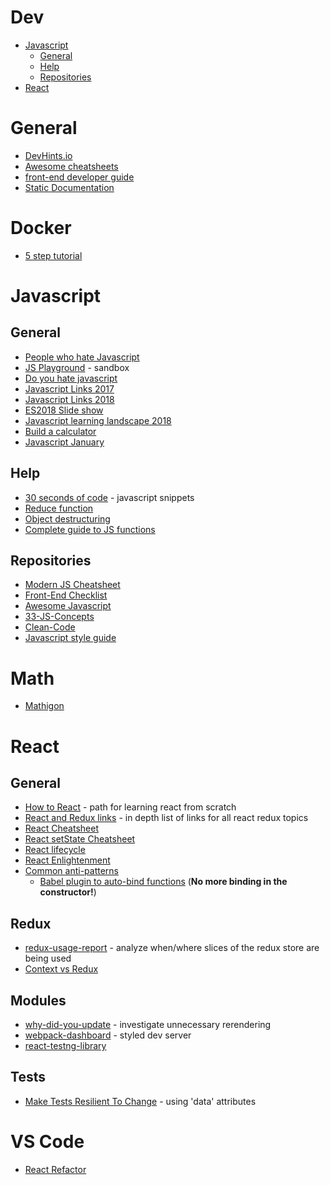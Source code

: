 # Dev
* [Javascript](https://github.com/Hurtindonkey/Notes/blob/master/development/README.md#javascript)
  * [General](https://github.com/Hurtindonkey/Notes/blob/master/development/README.md#general)
  * [Help](https://github.com/Hurtindonkey/Notes/blob/master/development/README.md#help)
  * [Repositories](https://github.com/Hurtindonkey/Notes/blob/master/development/README.md#repositories)
* [React](./react/README.md)

# General
* [DevHints.io](https://devhints.io/)
* [Awesome cheatsheets](https://github.com/LeCoupa/awesome-cheatsheets)
* [front-end developer guide](https://frontendmasters.com/books/front-end-handbook/2018/)
* [Static Documentation](https://github.com/lord/slate)

# Docker
* [5 step tutorial](https://dev.to/softchris/5-part-docker-series-beginner-to-master-3m1b)

# Javascript
## General
* [People who hate Javascript](https://zachholman.com/posts/javacript-haters)
* [JS Playground](https://stephengrider.github.io/JSPlaygrounds) - sandbox
* [Do you hate javascript](https://dev.to/reverentgeek/do-you-hate-javascript)
* [Javascript Links 2017](https://medium.com/dailyjs/the-most-popular-javascript-links-of-2017-e4616e8b48c7)
* [Javascript Links 2018](https://medium.com/dailyjs/the-most-popular-javascript-weekly-links-of-2018-e70b6f1d1c11)
* [ES2018 Slide show](https://slidr.io/mathiasbynens/what-s-new-in-es2018#1)
* [Javascript learning landscape 2018](https://css-tricks.com/javascript-learning-landscape-2018/)
* [Build a calculator](https://dev.to/zellwk/how-to-build-a-calculatorpart-3-3cng)
* [Javascript January](https://www.javascriptjanuary.com)

## Help
* [30 seconds of code](https://github.com/Chalarangelo/30-seconds-of-code) - javascript snippets
* [Reduce function](https://codeburst.io/learn-understand-javascripts-reduce-function-b2b0406efbdc)
* [Object destructuring](https://dev.to/sarah_chima/object-destructuring-in-es6-3fm)
* [Complete guide to JS functions](https://dev.to/codetheweb/the-complete-guide-to-javascript-functions-2i0l)

## Repositories
* [Modern JS Cheatsheet](https://github.com/mbeaudru/modern-js-cheatsheet)
* [Front-End Checklist](https://github.com/thedaviddias/Front-End-Checklist)
* [Awesome Javascript](https://github.com/sorrycc/awesome-javascript)
* [33-JS-Concepts](https://github.com/leonardomso/33-js-concepts)
* [Clean-Code](https://github.com/ryanmcdermott/clean-code-javascript)
* [Javascript style guide](https://github.com/airbnb/javascript)

# Math
* [Mathigon](https://mathigon.org/)

# React
## General
* [How to React](https://medium.com/@kentcdodds/how-to-react-%EF%B8%8F-9e87f48414d2) - path for learning react from scratch
* [React and Redux links](https://github.com/markerikson/react-redux-links) - in depth list of links for all react redux topics
* [React Cheatsheet](https://github.com/LeCoupa/awesome-cheatsheets/blob/master/frontend/react.js)
* [React setState Cheatsheet](https://levelup.gitconnected.com/react-cheatsheet-this-setstate-8bc12c5f40f5?ref=hn)
* [React lifecycle](https://levelup.gitconnected.com/componentdidmakesense-react-lifecycle-explanation-393dcb19e459)
* [React Enlightenment](https://www.reactenlightenment.com/)
* [Common anti-patterns](https://codeburst.io/how-to-not-react-common-anti-patterns-and-gotchas-in-react-40141fe0dcd)
  * [Babel plugin to auto-bind functions](https://babeljs.io/docs/plugins/transform-class-properties) (**No more binding in the constructor!**)
## Redux
* [redux-usage-report](https://medium.com/about-codecademy/keep-your-large-redux-application-in-check-with-redux-usage-report-e2e4f31bb86f) - analyze when/where slices of the redux store are being used
* [Context vs Redux](https://daveceddia.com/context-api-vs-redux/)
## Modules
* [why-did-you-update](https://github.com/maicki/why-did-you-update) - investigate unnecessary rerendering
* [webpack-dashboard](https://www.npmjs.com/package/webpack-dashboard) - styled dev server 
* [react-testng-library](https://github.com/kentcdodds/react-testing-library)

## Tests
* [Make Tests Resilient To Change](https://kentcdodds.com/blog/making-your-ui-tests-resilient-to-change) - using 'data' attributes

# VS Code
* [React Refactor](https://marketplace.visualstudio.com/items?itemName=planbcoding.vscode-react-refactor)


